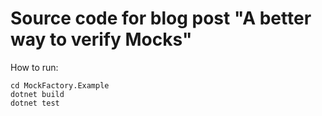 # Source code for blog post "A better way to verify Mocks"
How to run:
```
cd MockFactory.Example
dotnet build
dotnet test
```
